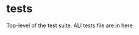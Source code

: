 <!-- this entire file is auto-generated -->

# tests

<!-- optional markdown-notes-tree directory description starts here -->

Top-level of the test suite. ALl tests file are in here

<!-- optional markdown-notes-tree directory description ends here -->


